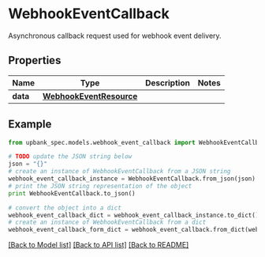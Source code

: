 # WebhookEventCallback

Asynchronous callback request used for webhook event delivery. 

## Properties

Name | Type | Description | Notes
------------ | ------------- | ------------- | -------------
**data** | [**WebhookEventResource**](WebhookEventResource.md) |  | 

## Example

```python
from upbank_spec.models.webhook_event_callback import WebhookEventCallback

# TODO update the JSON string below
json = "{}"
# create an instance of WebhookEventCallback from a JSON string
webhook_event_callback_instance = WebhookEventCallback.from_json(json)
# print the JSON string representation of the object
print WebhookEventCallback.to_json()

# convert the object into a dict
webhook_event_callback_dict = webhook_event_callback_instance.to_dict()
# create an instance of WebhookEventCallback from a dict
webhook_event_callback_form_dict = webhook_event_callback.from_dict(webhook_event_callback_dict)
```
[[Back to Model list]](../README.md#documentation-for-models) [[Back to API list]](../README.md#documentation-for-api-endpoints) [[Back to README]](../README.md)


